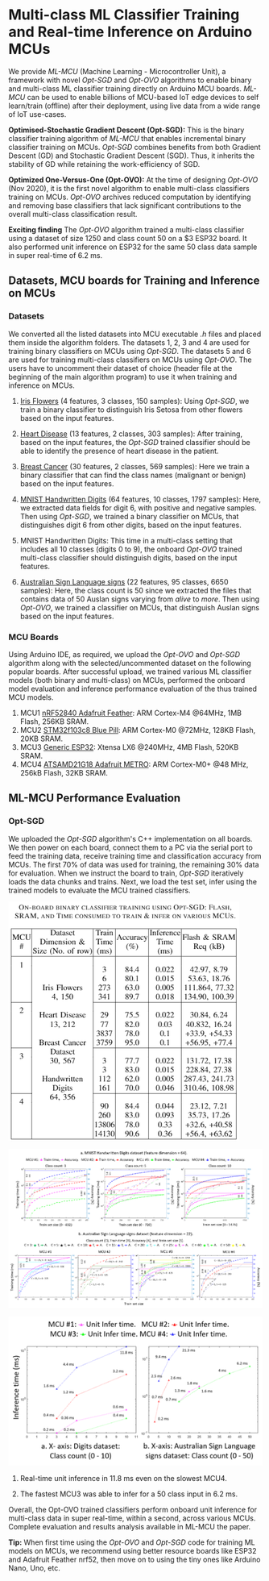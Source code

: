 # Multi-class ML Classifier Training and Real-time Inference on Arduino MCUs
We provide *ML-MCU* (Machine Learning - Microcontroller Unit), a framework with novel *Opt-SGD* and *Opt-OVO* algorithms to enable binary and multi-class ML classifier training directly on Arduino MCU boards. *ML-MCU* can be used to enable billions of MCU-based IoT edge devices to self learn/train (offline) after their deployment, using live data from a wide range of IoT use-cases.

**Optimised-Stochastic Gradient Descent (Opt-SGD):** This is the binary classifier training algorithm of *ML-MCU* that enables incremental binary classifier training on MCUs. *Opt-SGD* combines benefits from both Gradient Descent (GD) and Stochastic Gradient Descent (SGD). Thus, it inherits the stability of GD while retaining the work-efficiency of SGD. 

**Optimized One-Versus-One (Opt-OVO):** At the time of designing *Opt-OVO* (Nov 2020), it is the first novel algorithm to enable multi-class classifiers training on MCUs. *Opt-OVO* archives reduced computation by identifying and removing base classifiers that lack significant contributions to the overall multi-class classification result.

**Exciting finding** The *Opt-OVO* algorithm trained a multi-class classifier using a dataset of size 1250 and class count 50 on a $3 ESP32 board. It also performed unit inference on ESP32 for the same 50 class data sample in super real-time of 6.2 ms.


## Datasets, MCU boards for Training and Inference on MCUs

### Datasets

We converted all the listed datasets into MCU executable *.h* files and placed them inside the algorithm folders. The datasets 1, 2, 3 and 4 are used for training binary classifiers on MCUs using *Opt-SGD*. The datasets 5 and 6 are used for training multi-class classifiers on MCUs using *Opt-OVO*. The users have to uncomment their dataset of choice (header file at the beginning of the main algorithm program) to use it when training and inference on MCUs.

1. [Iris Flowers](https://archive.ics.uci.edu/ml/datasets/iris "Google's Homepage") (4 features, 3 classes, 150 samples): Using *Opt-SGD*, we train a binary classifier to distinguish Iris Setosa from other flowers based on the input features.
2. [Heart Disease](https://archive.ics.uci.edu/ml/datasets/heart+Disease) (13 features, 2 classes, 303 samples): After training, based on the input features, the *Opt-SGD* trained classifier should be able to identify the presence of heart disease in the patient.
3. [Breast Cancer](https://www.kaggle.com/uciml/breast-cancer-wisconsin-data) (30 features, 2 classes, 569 samples): Here we train a binary classifier that can find the class names (malignant or benign) based on the input features.
4. [MNIST Handwritten Digits](http://yann.lecun.com/exdb/mnist/) (64 features, 10 classes, 1797 samples): Here, we extracted data fields for digit 6, with positive and negative samples. Then using *Opt-SGD*, we trained a binary classifier on MCUs, that distinguishes digit 6 from other digits, based on the input features. 

5. MNIST Handwritten Digits: This time in a multi-class setting that includes all 10 classes (digits 0 to 9), the onboard *Opt-OVO* trained multi-class classifier should distinguish digits, based on the input features.
6. [Australian Sign Language signs](https://archive.ics.uci.edu/ml/datasets/Australian+Sign+Language+signs+(High+Quality)) (22 features, 95 classes, 6650 samples): Here, the class count is 50 since we extracted the files that contains data of 50 Auslan signs varying from *alive* to *more*. Then using *Opt-OVO*, we trained a classifier on MCUs, that distinguish Auslan signs based on the input features.

### MCU Boards

Using Arduino IDE, as required, we upload the *Opt-OVO* and *Opt-SGD* algorithm along with the selected/uncommented dataset on the following popular boards. After successful upload, we trained various ML classifier models (both binary and multi-class) on MCUs, performed the onboard model evaluation and inference performance evaluation of the thus trained MCU models.

1. MCU1 [nRF52840 Adafruit Feather](https://www.adafruit.com/product/4062): ARM Cortex-M4 @64MHz, 1MB Flash, 256KB SRAM.
2. MCU2 [STM32f103c8 Blue Pill](https://stm32-base.org/boards/STM32F103C8T6-Blue-Pill.html): ARM Cortex-M0 @72MHz, 128KB Flash, 20KB SRAM.
3. MCU3 [Generic ESP32](https://www.espressif.com/en/products/devkits): Xtensa LX6 @240MHz, 4MB Flash, 520KB SRAM.
4. MCU4 [ATSAMD21G18 Adafruit METRO](https://www.adafruit.com/product/3505): ARM Cortex-M0+ @48 MHz, 256kB Flash, 32KB SRAM. 

## ML-MCU Performance Evaluation

### Opt-SGD

We uploaded the *Opt-SGD* algorithm's C++ implementation on all boards. We then power on each board, connect them to a PC via the serial port to feed the training data, receive training time and classification accuracy from MCUs. The first 70% of data was used for training, the remaining 30% data for evaluation. When we instruct the board to train, *Opt-SGD* iteratively loads the data chunks and trains. Next, we load the test set, infer using the trained models to evaluate the MCU trained classifiers. 

![alt text](https://github.com/bharathsudharsan/ML-MCU/blob/master/opt-sgd_results.PNG)


![alt text](https://github.com/bharathsudharsan/ML-MCU/blob/master/multiclass_training_results.png)


![alt text](https://github.com/bharathsudharsan/ML-MCU/blob/master/multiclass_inference_results.png)

1. Real-time unit inference in 11.8 ms even on the slowest MCU4.

2. The fastest MCU3 was able to infer for a 50 class input in 6.2 ms.

Overall, the Opt-OVO trained classifiers perform onboard unit inference for multi-class data in super real-time, within a second, across various MCUs. Complete evaluation and results analysis available in ML-MCU the paper.

**Tip:** When first time using the *Opt-OVO* and *Opt-SGD* code for training ML models on MCUs, we recommend using better resource boards like ESP32 and Adafruit Feather nrf52, then move on to using the tiny ones like Arduino Nano, Uno, etc.
